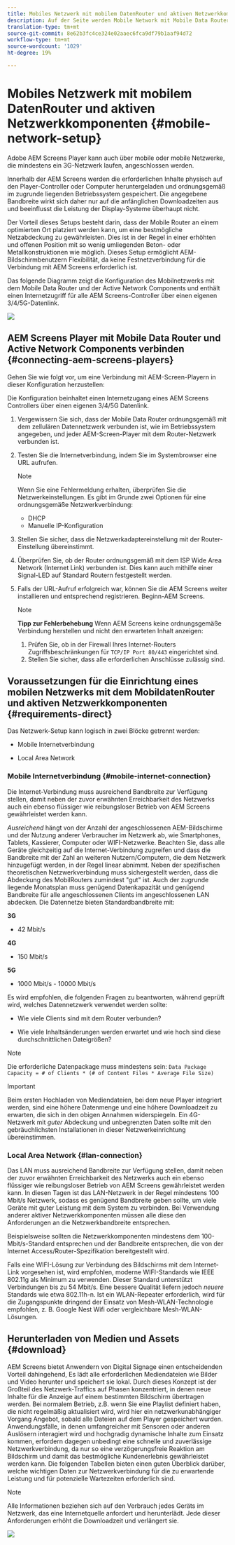 ```yaml
---
title: Mobiles Netzwerk mit mobilem DatenRouter und aktiven Netzwerkkomponenten
description: Auf der Seite werden Mobile Network mit Mobile Data Router und Active Network Components beschrieben.
translation-type: tm+mt
source-git-commit: 8e62b3fc4ce324e02aaec6fca9df79b1aaf94d72
workflow-type: tm+mt
source-wordcount: '1029'
ht-degree: 19%

---
```



# Mobiles Netzwerk mit mobilem DatenRouter und aktiven Netzwerkkomponenten {#mobile-network-setup}

Adobe AEM Screens Player kann auch über mobile oder mobile Netzwerke, die mindestens ein 3G-Netzwerk laufen, angeschlossen werden.

Innerhalb der AEM Screens werden die erforderlichen Inhalte physisch auf den Player-Controller oder Computer heruntergeladen und ordnungsgemäß im zugrunde liegenden Betriebssystem gespeichert. Die angegebene Bandbreite wirkt sich daher nur auf die anfänglichen Downloadzeiten aus und beeinflusst die Leistung der Display-Systeme überhaupt nicht.

Der Vorteil dieses Setups besteht darin, dass der Mobile Router an einem optimierten Ort platziert werden kann, um eine bestmögliche Netzabdeckung zu gewährleisten. Dies ist in der Regel in einer erhöhten und offenen Position mit so wenig umliegenden Beton- oder Metallkonstruktionen wie möglich.
Dieses Setup ermöglicht AEM-Bildschirmbenutzern Flexibilität, da keine Festnetzverbindung für die Verbindung mit AEM Screens erforderlich ist.

Das folgende Diagramm zeigt die Konfiguration des Mobilnetzwerks mit dem Mobile Data Router und der Active Network Components und enthält einen Internetzugriff für alle AEM Screens-Controller über einen eigenen 3/4/5G-Datenlink.

![](/help/using/assets/mobile-network-1.png)

## AEM Screens Player mit Mobile Data Router und Active Network Components verbinden {#connecting-aem-screens-players}

Gehen Sie wie folgt vor, um eine Verbindung mit AEM-Screen-Playern in dieser Konfiguration herzustellen:

Die Konfiguration beinhaltet einen Internetzugang eines AEM Screens Controllers über einen eigenen 3/4/5G Datenlink.

1. Vergewissern Sie sich, dass der Mobile Data Router ordnungsgemäß mit dem zellulären Datennetzwerk verbunden ist, wie im Betriebssystem angegeben, und jeder AEM-Screen-Player mit dem Router-Netzwerk verbunden ist.
1. Testen Sie die Internetverbindung, indem Sie im Systembrowser eine URL aufrufen.
   >[!NOTE]
   >Wenn Sie eine Fehlermeldung erhalten, überprüfen Sie die Netzwerkeinstellungen. Es gibt im Grunde zwei Optionen für eine ordnungsgemäße Netzwerkverbindung:
   >* DHCP
   >* Manuelle IP-Konfiguration


1. Stellen Sie sicher, dass die Netzwerkadaptereinstellung mit der Router-Einstellung übereinstimmt.

1. Überprüfen Sie, ob der Router ordnungsgemäß mit dem ISP Wide Area Network (Internet Link) verbunden ist. Dies kann auch mithilfe einer Signal-LED auf Standard Routern festgestellt werden.
1. Falls der URL-Aufruf erfolgreich war, können Sie die AEM Screens weiter installieren und entsprechend registrieren. Beginn-AEM Screens.

   >[!NOTE]
   >**Tipp zur Fehlerbehebung**
   >Wenn AEM Screens keine ordnungsgemäße Verbindung herstellen und nicht den erwarteten Inhalt anzeigen:
   >
   >1. Prüfen Sie, ob in der Firewall Ihres Internet-Routers Zugriffsbeschränkungen für `TCP/IP Port 80/443` eingerichtet sind.
   >1. Stellen Sie sicher, dass alle erforderlichen Anschlüsse zulässig sind.



## Voraussetzungen für die Einrichtung eines mobilen Netzwerks mit dem MobildatenRouter und aktiven Netzwerkkomponenten {#requirements-direct}

Das Netzwerk-Setup kann logisch in zwei Blöcke getrennt werden:

* Mobile Internetverbindung

* Local Area Network

### Mobile Internetverbindung {#mobile-internet-connection}

Die Internet-Verbindung muss ausreichend Bandbreite zur Verfügung stellen, damit neben der zuvor erwähnten Erreichbarkeit des Netzwerks auch ein ebenso flüssiger wie reibungsloser Betrieb von AEM Screens gewährleistet werden kann.

*Ausreichend* hängt von der Anzahl der angeschlossenen AEM-Bildschirme und der Nutzung anderer Verbraucher im Netzwerk ab, wie Smartphones, Tablets, Kassierer, Computer oder WIFI-Netzwerke.
Beachten Sie, dass alle Geräte gleichzeitig auf die Internet-Verbindung zugreifen und dass die Bandbreite mit der Zahl an weiteren Nutzern/Computern, die dem Netzwerk hinzugefügt werden, in der Regel linear abnimmt.
Neben der spezifischen theoretischen Netzwerkverbindung muss sichergestellt werden, dass die Abdeckung des MobilRouters zumindest &quot;gut&quot; ist. Auch der zugrunde liegende Monatsplan muss genügend Datenkapazität und genügend Bandbreite für alle angeschlossenen Clients im angeschlossenen LAN abdecken.
Die Datennetze bieten Standardbandbreite mit:

**3G**
* 42 Mbit/s

**4G**
* 150 Mbit/s

**5G**
* 1000 Mbit/s - 10000 Mbit/s

Es wird empfohlen, die folgenden Fragen zu beantworten, während geprüft wird, welches Datennetzwerk verwendet werden sollte:

* Wie viele Clients sind mit dem Router verbunden?

* Wie viele Inhaltsänderungen werden erwartet und wie hoch sind diese durchschnittlichen Dateigrößen?

>[!NOTE]
>Die erforderliche Datenpackage muss mindestens sein:
`Data Package Capacity = # of Clients * (# of Content Files * Average File Size)`

>[!IMPORTANT]
>Beim ersten Hochladen von Mediendateien, bei dem neue Player integriert werden, sind eine höhere Datenmenge und eine höhere Downloadzeit zu erwarten, die sich in den obigen Annahmen widerspiegeln. Ein 4G-Netzwerk mit *guter* Abdeckung und unbegrenzten Daten sollte mit den gebräuchlichsten Installationen in dieser Netzwerkeinrichtung übereinstimmen.


### Local Area Network {#lan-connection}

Das LAN muss ausreichend Bandbreite zur Verfügung stellen, damit neben der zuvor erwähnten Erreichbarkeit des Netzwerks auch ein ebenso flüssiger wie reibungsloser Betrieb von AEM Screens gewährleistet werden kann. In diesen Tagen ist das LAN-Netzwerk in der Regel mindestens 100 Mbit/s Netzwerk, sodass es genügend Bandbreite geben sollte, um viele Geräte mit guter Leistung mit dem System zu verbinden. Bei Verwendung anderer aktiver Netzwerkkomponenten müssen alle diese den Anforderungen an die Netzwerkbandbreite entsprechen.

Beispielsweise sollten die Netzwerkkomponenten mindestens dem 100-Mbit/s-Standard entsprechen und der Bandbreite entsprechen, die von der Internet Access/Router-Spezifikation bereitgestellt wird.

Falls eine WIFI-Lösung zur Verbindung des Bildschirms mit dem Internet-Link vorgesehen ist, wird empfohlen, moderne WIFI-Standards wie IEEE 802.11g als Minimum zu verwenden. Dieser Standard unterstützt Verbindungen bis zu 54 Mbit/s. Eine bessere Qualität liefern jedoch *neuere* Standards wie etwa 802.11h-n. Ist ein WLAN-Repeater erforderlich, wird für die Zugangspunkte dringend der Einsatz von Mesh-WLAN-Technologie empfohlen, z. B. Google Nest Wifi oder vergleichbare Mesh-WLAN-Lösungen.

## Herunterladen von Medien und Assets {#download}

AEM Screens bietet Anwendern von Digital Signage einen entscheidenden Vorteil dahingehend, Es lädt alle erforderlichen Mediendateien wie Bilder und Video herunter und speichert sie lokal. Durch dieses Konzept ist der Großteil des Netzwerk-Traffics auf Phasen konzentriert, in denen neue Inhalte für die Anzeige auf einem bestimmten Bildschirm übertragen werden.
Bei normalem Betrieb, z.B. wenn Sie eine Playlist definiert haben, die nicht regelmäßig aktualisiert wird, wird hier ein netzwerkunabhängiger Vorgang Angebot, sobald alle Dateien auf dem Player gespeichert wurden.
Anwendungsfälle, in denen umfangreicher mit Sensoren oder anderen Auslösern interagiert wird und hochgradig dynamische Inhalte zum Einsatz kommen, erfordern dagegen unbedingt eine schnelle und zuverlässige Netzwerkverbindung, da nur so eine verzögerungsfreie Reaktion am Bildschirm und damit das bestmögliche Kundenerlebnis gewährleistet werden kann.
Die folgenden Tabellen bieten einen guten Überblick darüber, welche wichtigen Daten zur Netzwerkverbindung für die zu erwartende Leistung und für potenzielle Wartezeiten erforderlich sind.

>[!NOTE]
>Alle Informationen beziehen sich auf den Verbrauch jedes Geräts im Netzwerk, das eine Internetquelle anfordert und herunterlädt. Jede dieser Anforderungen erhöht die Downloadzeit und verlängert sie.

![](/help/using/assets/mobile-router-download.png)



